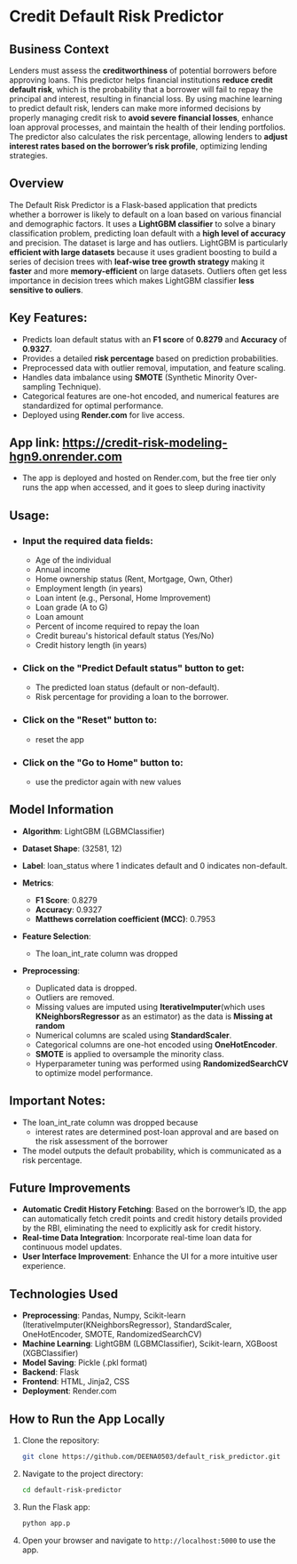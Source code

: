# Credit Default Risk Predictor

## Business Context
Lenders must assess the **creditworthiness** of potential borrowers before approving loans. This predictor helps financial institutions **reduce credit default risk**, which is the probability that a borrower will fail to repay the principal and interest, resulting in financial loss. By using machine learning to predict default risk, lenders can make more informed decisions by properly managing credit risk to **avoid severe financial losses**, enhance loan approval processes, and maintain the health of their lending portfolios.
The predictor also calculates the risk percentage, allowing lenders to **adjust interest rates based on the borrower’s risk profile**, optimizing lending strategies.
  
## Overview
The Default Risk Predictor is a Flask-based application that predicts whether a borrower is likely to default on a loan based on various financial and demographic factors. It uses a **LightGBM classifier** to solve a binary classification problem, predicting loan default with a **high level of accuracy** and precision.
The dataset is large and has outliers. LightGBM is particularly **efficient with large datasets** because it uses gradient boosting to build a series of decision trees with **leaf-wise tree growth strategy** making it **faster** and more **memory-efficient** on large datasets. Outliers often get less importance in decision trees which makes LightGBM classifier **less sensitive to ouliers**. 

## Key Features:
* Predicts loan default status with an **F1 score** of **0.8279** and **Accuracy** of **0.9327**.
* Provides a detailed **risk percentage** based on prediction probabilities.
* Preprocessed data with outlier removal, imputation, and feature scaling.
* Handles data imbalance using **SMOTE** (Synthetic Minority Over-sampling Technique).
* Categorical features are one-hot encoded, and numerical features are standardized for optimal performance.
* Deployed using **Render.com** for live access.

## App link: https://credit-risk-modeling-hgn9.onrender.com
* The app is deployed and hosted on Render.com, but the free tier only runs the app when accessed, and it goes to sleep during inactivity

## Usage:
* ### Input the required data fields:
  * Age of the individual
  * Annual income
  * Home ownership status (Rent, Mortgage, Own, Other)
  * Employment length (in years)
  * Loan intent (e.g., Personal, Home Improvement)
  * Loan grade (A to G)
  * Loan amount
  * Percent of income required to repay the loan
  * Credit bureau's historical default status (Yes/No)
  * Credit history length (in years)

* ### Click on the "**Predict Default status**" button to get:
  * The predicted loan status (default or non-default).
  * Risk percentage for providing a loan to the borrower.
  
* ### Click on the "Reset" button to:
  * reset the app
* ### Click on the "Go to Home" button  to:
  * use the predictor again with new values

## Model Information

* **Algorithm**: LightGBM (LGBMClassifier)

* **Dataset Shape**: (32581, 12)

* **Label**: loan_status where 1 indicates default and 0 indicates non-default.

* **Metrics**:
  * **F1 Score**: 0.8279
  * **Accuracy**: 0.9327
  * **Matthews correlation coefficient (MCC)**: 0.7953
    
* **Feature Selection**:
  * The loan_int_rate column was dropped

* **Preprocessing**:
  * Duplicated data is dropped.
  * Outliers are removed.
  * Missing values are imputed using **IterativeImputer**(which uses **KNeighborsRegressor** as an estimator) as the data is **Missing at random**
  * Numerical columns are scaled using **StandardScaler**.
  * Categorical columns are one-hot encoded using **OneHotEncoder**.
  * **SMOTE** is applied to oversample the minority class.
  * Hyperparameter tuning was performed using **RandomizedSearchCV** to optimize model performance.

## Important Notes:
* The loan_int_rate column was dropped because
  * interest rates are determined post-loan approval and are based on the risk assessment of the borrower
* The model outputs the default probability, which is communicated as a risk percentage.

## Future Improvements
* **Automatic Credit History Fetching**: Based on the borrower’s ID, the app can automatically fetch credit points and credit history details provided by the RBI, eliminating the need to explicitly ask for credit history.
* **Real-time Data Integration**: Incorporate real-time loan data for continuous model updates.
* **User Interface Improvement**: Enhance the UI for a more intuitive user experience.

## Technologies Used
* **Preprocessing**: Pandas, Numpy, Scikit-learn (IterativeImputer(KNeighborsRegressor), StandardScaler, OneHotEncoder, SMOTE, RandomizedSearchCV)
* **Machine Learning**: LightGBM (LGBMClassifier), Scikit-learn, XGBoost (XGBClassifier)
* **Model Saving**: Pickle (.pkl format)
* **Backend**: Flask
* **Frontend**: HTML, Jinja2, CSS
* **Deployment**: Render.com

## How to Run the App Locally
1. Clone the repository:
   ```bash
   git clone https://github.com/DEENA0503/default_risk_predictor.git
2. Navigate to the project directory:
   ```bash
   cd default-risk-predictor
3. Run the Flask app:
   ```bash
   python app.p
4. Open your browser and navigate to `http://localhost:5000` to use the app.

